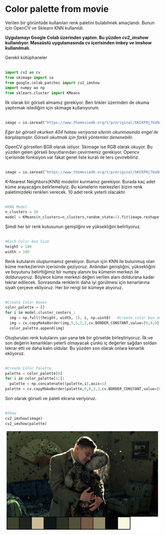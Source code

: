 # Color palette from movie

Verilen bir görüntüde kullanılan renk paletini bulabilmek amaçlandı. Bunun için OpenCV ve Sklearn KNN kullanıldı.

**Uygulamayı Google Colab üzerinden yaptım. Bu yüzden *cv2_imshow* kullanılıyor. Masaüstü uygulamasında cv içerisinden imkey ve imshow kullanılmalı.**

Gerekli kütüphaneler

~~~~python

import cv2 as cv
from skimage import io
from google.colab.patches import cv2_imshow
import numpy as np
from sklearn.cluster import KMeans

~~~~

İlk olarak bir görseli almamız gerekiyor. Ben linkler üzerinden de okuma yaptırmak istediğim için skimage kullanıyorum.

~~~~python

image = io.imread("https://www.themoviedb.org/t/p/original/bKCKP0j7Ua9qceKH0TEXRDQ3EVs.jpg")

~~~~

*Eğer bir görseli okurken 404 hatası veriyorsa sitenin okunmasında engel ile karşılaşmıştır. Görseli okutmak için farklı yöntemler denenebilir.*

OpenCV görselleri BGR olarak istiyor. Skimage ise RGB olarak okuyor. Bu yüzden gelen görseli boyutlarından çevirmemiz gerekiyor. Opencv içerisinde fonksiyon var fakat genel liste kuralı ile ters çevirebiliriz.

~~~~python

image = io.imread("https://www.themoviedb.org/t/p/original/bKCKP0j7Ua9qceKH0TEXRDQ3EVs.jpg")[:,:,::-1]

~~~~

K-Nearest Neighbors(KNN) modelini kurmamız gerekiyor. Burada kaç adet küme arayacağını belirlemeliyiz. Bu kümelerin merkezleri bizim renk paletimizdeki renkleri verecek. 10 adet renk yeterli olacaktır.

~~~~python

#KNN Model
n_clusters = 10
model = KMeans(n_clusters=n_clusters,random_state=1).fit(image.reshape(-1,3))

~~~~

Şimdi her bir renk kutusunun genişliğini ve yüksekliğini belirliyoruz.

~~~~python

#Each Color-box Size
height = 100
width = 100

~~~~


Renk kutularını oluşturmamız gerekiyor. Bunun için KNN ile bulunmuş olan küme merkezlerinin içerisinde geziyoruz. Ardından genişliğini, yüksekliğini ve boyutunu belirttiğimiz bir numpy alanını bu kümenin merkezi ile dolduruyoruz. Böylece küme merkezi değeri verilen alanı doldurana kadar tekrar edilecek. Sonrasında renklerin daha iyi görülmesi için kenarlarına siyah çerçeve ekliyoruz. Her bir rengi bir kümeye atıyoruz.

~~~~python

#Create Color Boxes
color_palette = []
for i in model.cluster_centers_: 
  img = np.full((height, width, 3), i, np.uint8)   #create color box and fill with center
  img = cv.copyMakeBorder(img,5,5,2,2,cv.BORDER_CONSTANT,value=[0,0,0])   #add black border
  color_palette.append(img)

~~~~


Oluşturulan renk kutularını yan yana tek bir görselde birleştiriyoruz. İlk ve son değerin kenarlıkları yeterli olmayacak çünkü iç değerler sağdan soldan tekrar etti ve daha kalın oldular. Bu yüzden son olarak onlara kenarlık ekliyoruz.

~~~~python

#Create Color Palette
palette = color_palette[0]
for i in color_palette[1:]:
  palette = np.concatenate((palette,i),axis=1)
palette = cv.copyMakeBorder(palette,0,0,3,3,cv.BORDER_CONSTANT,value=[0,0,0])

~~~~

Son olarak görseli ve paleti ekrana veriyoruz.

~~~~python

#Show
cv2_imshow(image)
cv2_imshow(palette)

~~~~

<img src='images/palette.png' />


























